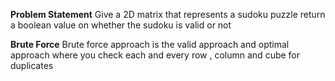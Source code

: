 

**Problem Statement**
Give a 2D matrix that represents a sudoku puzzle return a boolean value on whether the sudoku is valid or not 


**Brute Force**
Brute force approach is the valid approach and optimal approach where you check each and every row , column and cube for duplicates 